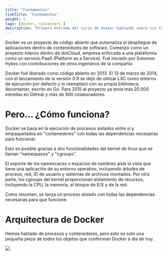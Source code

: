 ```yaml
---
title: "Fundamentos"
linkTitle: "Fundamentos"
weight: 1
tags: [docker, containers ]
description: "Primera entrada del curso de docker hablando sobre sus fundamentos."
---
```


Docker es un proyecto de código abierto que automatiza el despliegue de aplicaciones dentro de contenedores de software. Comenzó como un proyecto interno dentro de dotCloud, empresa enfocada a una plataforma como un servicio PaaS (Platform as a Service). Fué iniciado por Solomon Hykes con contribuciones de otros ingenieros de la compañia.

Docker fué liberado como código abierto en 2013. El 13 de marzo de 2014, con el lanzamiento de la versión 0.9 se dejó de utilizar LXC como entorno de ejecución por defecto y lo reemplazó con su propia biblioteca, libcontainer, escrito en Go. Para 2015 el proyecto ya tenía más 20.000 estrellas en GitHub y más de 900 colaboradores.


# Pero... ¿Cómo funciona?

Docker se basa en la ejecución de procesos aislados entre sí y empaquetados en "contenedores" con todas las dependencias necesarias para funcionar.

Esto es posible gracias a dos funcionalidades del kernel de linux que se llaman "namespaces" y "cgroups".

El soporte de los namescaces o espacios de nombres aísla la vista que tiene una aplicación de su entorno operativo,​ incluyendo árboles de proceso, red, ID de usuario y sistemas de archivos montados. Por otra parte, los cgroups del kernel proporcionan aislamiento de recursos, incluyendo la CPU, la memoria, el bloque de E/S y de la red. 

Como resumen, se lanza un proceso aislado con todas las dependencias necesarias para que funcione.

# Arquitectura de Docker
Hemos hablado de procesos y contenedores, pero esto es solo una pequeña pieza de todos los objetos que conforman Docker a día de hoy.

![](https://docs.docker.com/engine/images/architecture.svg)